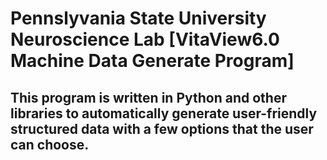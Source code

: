 # Pennslyvania State University Neuroscience Lab [VitaView6.0 Machine Data Generate Program]

## This program is written in Python and other libraries to automatically generate user-friendly structured data with a few options that the user can choose.


